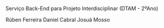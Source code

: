 Serviço Back-End para Projeto Interdisciplinar (DTAM - 2ºAno)

Rúben Ferreira
Daniel Cabral
Josuá Mosso